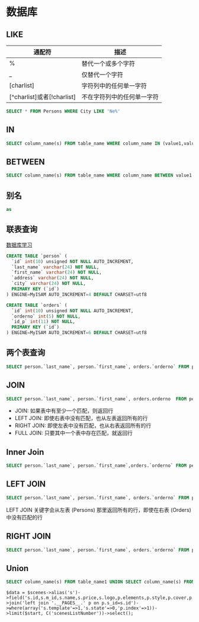 # 数据库

## LIKE

| 通配符                      | 描述            |
| ------------------------ | ------------- |
| %                        | 替代一个或多个字符     |
| _                        | 仅替代一个字符       |
| [charlist]               | 字符列中的任何单一字符   |
| [^charlist]或者[!charlist] | 不在字符列中的任何单一字符 |

```sql lite
SELECT * FROM Persons WHERE City LIKE 'Ne%'
```

## IN

```sql
SELECT column_name(s) FROM table_name WHERE column_name IN (value1,value2,...)
```

## BETWEEN

```sql
SELECT column_name(s) FROM table_name WHERE column_name BETWEEN value1 AND value2
```

## 别名

````sql
as
````

## 联表查询

[数据库学习](http://www.w3school.com.cn/sql/sql_join_left.asp)

[](http://www.cnblogs.com/BeginMan/p/3754322.html)

```sql
CREATE TABLE `person` (
  `id` int(10) unsigned NOT NULL AUTO_INCREMENT,
  `last_name` varchar(24) NOT NULL,
  `first_name` varchar(24) NOT NULL,
  `address` varchar(24) NOT NULL,
  `city` varchar(24) NOT NULL,
  PRIMARY KEY (`id`)
) ENGINE=MyISAM AUTO_INCREMENT=4 DEFAULT CHARSET=utf8

CREATE TABLE `orders` (
  `id` int(10) unsigned NOT NULL AUTO_INCREMENT,
  `orderno` int(5) NOT NULL,
  `id_p` int(11) NOT NULL,
  PRIMARY KEY (`id`)
) ENGINE=MyISAM AUTO_INCREMENT=6 DEFAULT CHARSET=utf8
```

## 两个表查询

````sql
SELECT person.`last_name`, person.`first_name`, orders.`orderno` FROM person, orders WHERE person.id = orders.id_p 
````

## JOIN

```sql
SELECT person.`last_name`, person.`first_name`, orders.orderno	FROM person INNER JOIN orders ON person.id = orders.id_p ORDER BY person.last_name
```

- JOIN: 如果表中有至少一个匹配，则返回行
- LEFT JOIN: 即使右表中没有匹配，也从左表返回所有的行
- RIGHT JOIN: 即使左表中没有匹配，也从右表返回所有的行
- FULL JOIN: 只要其中一个表中存在匹配，就返回行

## Inner Join

````sql
SELECT person.`last_name`, person.`first_name`,orders.`orderno` FROM person INNER JOIN orders ON person.`id` = orders.`id` ORDER BY person.`last_name`
````

## LEFT JOIN

```sql
SELECT person.`last_name`, person.`first_name`, orders.`orderno` FROM person LEFT JOIN orders ON person.id = orders.id_p ORDER BY person.`last_name` 
```

LEFT JOIN 关键字会从左表 (Persons) 那里返回所有的行，即使在右表 (Orders) 中没有匹配的行

## RIGHT JOIN

````sql
SELECT person.`last_name`, person.`first_name`, orders.`orderno` FROM person RIGHT JOIN orders ON person.id = orders.`id_p` ORDER BY person.`last_name`
````

## Union

```sql
SELECT column_name(s) FROM table_name1 UNION SELECT column_name(s) FROM table_name2
```



```
$data = $scenes->alias('s')->field('s.id,s.m_id,s.name,s.price,s.logo,p.elements,p.style,p.cover,p.name')->join('left join '.__PAGES__.' p on p.s_id=s.id')->where(array('s.template'=>1,'s.state'=>0,'p.index'=>1))->limit($start, C('scenesListNumber'))->select();
```













